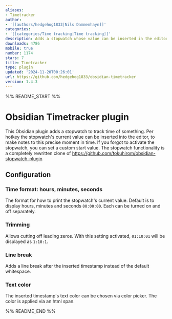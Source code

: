 ```yaml
---
aliases:
- Timetracker
author:
- '[[authors/hedgehog1833|Nils Dammenhayn]]'
categories:
- '[[categories/Time tracking|Time tracking]]'
description: Adds a stopwatch whose value can be inserted in the editor per hotkey.
downloads: 4786
mobile: true
number: 1174
stars: 7
title: Timetracker
type: plugin
updated: '2024-11-20T00:26:01'
url: https://github.com/hedgehog1833/obsidian-timetracker
version: 1.4.3
---
```


%% README_START %%

# Obsidian Timetracker plugin

This Obsidian plugin adds a stopwatch to track time of something. Per hotkey the stopwatch's current value can be inserted into the editor, to make notes to 
this precise moment in time. If you forgot to activate the stopwatch, you can set a custom start value.
The stopwatch functionality is a completely rewritten clone of https://github.com/tokuhirom/obsidian-stopwatch-plugin

## Configuration

### Time format: hours, minutes, seconds

The format for how to print the stopwatch's current value. Default is to display hours, minutes and seconds `00:00:00`. Each can be turned on and off separately. 

### Trimming

Allows cutting off leading zeros. With this setting activated, `01:10:01` will be displayed as `1:10:1`.

### Line break

Adds a line break after the inserted timestamp instead of the default whitespace.

### Text color

The inserted timestamp's text color can be chosen via color picker. The color is applied via an html span.


%% README_END %%